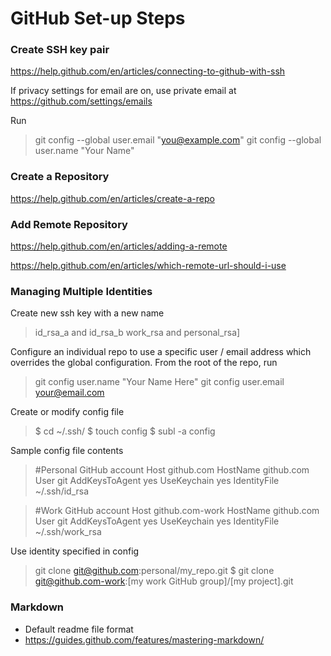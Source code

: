# GitHub Set-up Steps

### Create SSH key pair
https://help.github.com/en/articles/connecting-to-github-with-ssh

If privacy settings for email are on, use private email at https://github.com/settings/emails

Run
> git config --global user.email "you@example.com"
> git config --global user.name "Your Name"

### Create a Repository
https://help.github.com/en/articles/create-a-repo

### Add Remote Repository
https://help.github.com/en/articles/adding-a-remote

https://help.github.com/en/articles/which-remote-url-should-i-use

### Managing Multiple Identities

Create new ssh key with a new name
> id_rsa_a and id_rsa_b
> work_rsa and personal_rsa]

Configure an individual repo to use a specific user / email address which overrides the global configuration. From the root of the repo, run
> git config user.name "Your Name Here"
> git config user.email your@email.com

Create or modify config file
> $ cd ~/.ssh/
> $ touch config
> $ subl -a config

Sample config file contents
> #Personal GitHub account
Host github.com
 HostName github.com
 User git
 AddKeysToAgent yes
 UseKeychain yes
 IdentityFile ~/.ssh/id_rsa
 
>#Work GitHub account
Host github.com-work
 HostName github.com
 User git
 AddKeysToAgent yes
 UseKeychain yes
 IdentityFile ~/.ssh/work_rsa
 
Use identity specified in config
> git clone git@github.com:personal/my_repo.git
>$ git clone git@github.com-work:[my work GitHub group]/[my project].git

### Markdown
* Default readme file format
* https://guides.github.com/features/mastering-markdown/